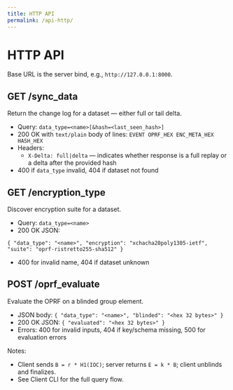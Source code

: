 ```yaml
---
title: HTTP API
permalink: /api-http/
---
```


# HTTP API

Base URL is the server bind, e.g., `http://127.0.0.1:8000`.

## GET /sync_data

Return the change log for a dataset — either full or tail delta.

- Query: `data_type=<name>[&hash=<last_seen_hash>]`
- 200 OK with `text/plain` body of lines: `EVENT OPRF_HEX ENC_META_HEX HASH_HEX`
- Headers:
  - `X-Delta: full|delta` — indicates whether response is a full replay or a delta after the provided hash
- 400 if `data_type` invalid, 404 if dataset not found

## GET /encryption_type

Discover encryption suite for a dataset.

- Query: `data_type=<name>`
- 200 OK JSON:

```
{ "data_type": "<name>", "encryption": "xchacha20poly1305-ietf", "suite": "oprf-ristretto255-sha512" }
```

- 400 for invalid name, 404 if dataset unknown

## POST /oprf_evaluate

Evaluate the OPRF on a blinded group element.

- JSON body: `{ "data_type": "<name>", "blinded": "<hex 32 bytes>" }`
- 200 OK JSON: `{ "evaluated": "<hex 32 bytes>" }`
- Errors: 400 for invalid inputs, 404 if key/schema missing, 500 for evaluation errors

Notes:

- Client sends `B = r * H1(IOC)`; server returns `E = k * B`; client unblinds and finalizes.
- See Client CLI for the full query flow.

